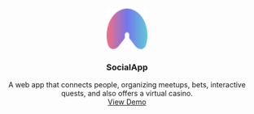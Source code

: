 
<a id="readme-top"></a>



<!-- PROJECT LOGO -->
<br />
<div align="center">
  <a href="https://github.com/rynkovski/social-app">
    <img src="./public/logo.svg" alt="Logo" width="80" height="80">
  </a>

<h3 align="center">SocialApp</h3>

  <p align="center">
    A web app that connects people, organizing meetups, bets, interactive quests, and also offers a virtual casino.
    <br />
    <a href="https://social-app-iota-six.vercel.app/">View Demo</a>
  </p>
</div>

